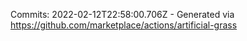 Commits: 2022-02-12T22:58:00.706Z - Generated via https://github.com/marketplace/actions/artificial-grass
<br>
